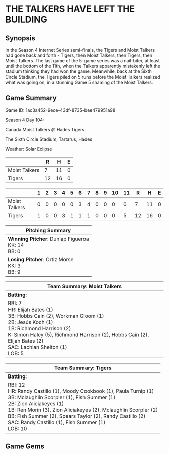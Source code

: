 # THE TALKERS HAVE LEFT THE BUILDING

## Synopsis

In the Season 4 Internet Series semi-finals, the Tigers and Moist Talkers had gone back and forth - Tigers, then
Moist Talkers, then Tigers, then Moist Talkers. The last game of the 5-game series was a nail-biter, at least until
the bottom of the 11th, when the Talkers apparently mistakenly left the stadium thinking they had won the game.
Meanwhile, back at the Sixth Circle Stadium, the Tigers piled on 5 runs before the Moist Talkers realized what was
going on, in a stunning Game 5 shaming of the Moist Talkers.

## Game Summary

Game ID: 1ac3a452-9ece-43df-8735-bee479951a98

Season 4 Day 104:

Canada Moist Talkers @ Hades Tigers

The Sixth Circle Stadium, Tartarus, Hades

Weather: Solar Eclipse



|  | R | H | E |
| --- | --- | --- | --- |
| Moist Talkers |   7 |  11 |   0 | 
| Tigers |  12 |  16 |   0 | 


|  |   1 |   2 |   3 |   4 |   5 |   6 |   7 |   8 |   9 |  10 |  11 |  R | H | E |
| --- | --- | --- | --- | --- | --- | --- | --- | --- | --- | --- | --- | --- | --- | --- |
| Moist Talkers |   0 |   0 |   0 |   0 |   0 |   3 |   4 |   0 |   0 |   0 |   0 |   7 |  11 |   0 | 
| Tigers |   1 |   0 |   0 |   3 |   1 |   1 |   1 |   0 |   0 |   0 |   5 |  12 |  16 |   0 | 


| Pitching Summary |
| --- |
| **Winning Pitcher**: Dunlap Figueroa<br />KK: 14<br />BB: 0 |
| **Losing Pitcher**: Ortiz Morse<br />KK: 3<br />BB: 9 |


| Team Summary: Moist Talkers |
| --- |
| **Batting:** |
| RBI: 7 <br />HR: Elijah Bates (1) <br />3B: Hobbs Cain (2), Workman Gloom (1) <br />2B: Jesús Koch (1) <br />1B: Richmond Harrison (2) <br />K: Simon Haley (5), Richmond Harrison (2), Hobbs Cain (2), Elijah Bates (2) <br />SAC: Lachlan Shelton (1) <br />LOB: 5 |


| Team Summary: Tigers |
| --- |
| **Batting:** |
| RBI: 12 <br />HR: Randy Castillo (1), Moody Cookbook (1), Paula Turnip (1) <br />3B: Mclaughlin Scorpler (1), Fish Summer (1) <br />2B: Zion Aliciakeyes (1) <br />1B: Ren Morin (3), Zion Aliciakeyes (2), Mclaughlin Scorpler (2) <br />BB: Fish Summer (2), Spears Taylor (2), Randy Castillo (2) <br />SAC: Randy Castillo (1), Fish Summer (1) <br />LOB: 10 |


## Game Gems

